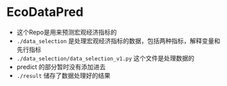 # EcoDataPred

* 这个Repo是用来预测宏观经济指标的
* `./data_selection` 是处理宏观经济指标的数据，包括两种指标，解释变量和先行指标
* `./data_selection/data_selection_v1.py` 这个文件是处理数据的
* predict 的部分暂时没有添加进去
* `./result` 储存了数据处理好的结果

